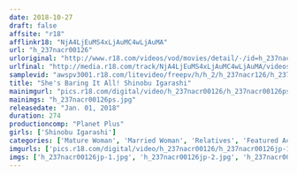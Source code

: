 ```yaml
---
date: 2018-10-27
draft: false
affsite: "r18"
afflinkr18: "NjA4LjEuMS4xLjAuMC4wLjAuMA"
url: "h_237nacr00126"
urloriginal: "http://www.r18.com/videos/vod/movies/detail/-/id=h_237nacr00126"
urlfinal: "http://media.r18.com/track/NjA4LjEuMS4xLjAuMC4wLjAuMA/videos/vod/movies/detail/-/id=h_237nacr00126"
samplevid: "awspv3001.r18.com/litevideo/freepv/h/h_2/h_237nacr126/h_237nacr126_dmb_w.mp4"
title: "She's Baring It All! Shinobu Igarashi"
mainimgurl: "pics.r18.com/digital/video/h_237nacr00126/h_237nacr00126ps.jpg"
mainimgs: "h_237nacr00126ps.jpg"
releasedate: "Jan. 01, 2018"
duration: 274
productioncomp: "Planet Plus"
girls: ['Shinobu Igarashi']
categories: ['Mature Woman', 'Married Woman', 'Relatives', 'Featured Actress', 'Masturbation', 'Over 4 Hours', 'Hi-Def', 'Actress Best Compilation']
imgurls: ['pics.r18.com/digital/video/h_237nacr00126/h_237nacr00126jp-1.jpg', 'pics.r18.com/digital/video/h_237nacr00126/h_237nacr00126jp-2.jpg', 'pics.r18.com/digital/video/h_237nacr00126/h_237nacr00126jp-3.jpg', 'pics.r18.com/digital/video/h_237nacr00126/h_237nacr00126jp-4.jpg', 'pics.r18.com/digital/video/h_237nacr00126/h_237nacr00126jp-5.jpg', 'pics.r18.com/digital/video/h_237nacr00126/h_237nacr00126jp-6.jpg', 'pics.r18.com/digital/video/h_237nacr00126/h_237nacr00126jp-7.jpg', 'pics.r18.com/digital/video/h_237nacr00126/h_237nacr00126jp-8.jpg', 'pics.r18.com/digital/video/h_237nacr00126/h_237nacr00126jp-9.jpg', 'pics.r18.com/digital/video/h_237nacr00126/h_237nacr00126jp-10.jpg', 'pics.r18.com/digital/video/h_237nacr00126/h_237nacr00126jp-11.jpg', 'pics.r18.com/digital/video/h_237nacr00126/h_237nacr00126jp-12.jpg', 'pics.r18.com/digital/video/h_237nacr00126/h_237nacr00126jp-13.jpg', 'pics.r18.com/digital/video/h_237nacr00126/h_237nacr00126jp-14.jpg', 'pics.r18.com/digital/video/h_237nacr00126/h_237nacr00126jp-15.jpg', 'pics.r18.com/digital/video/h_237nacr00126/h_237nacr00126jp-16.jpg', 'pics.r18.com/digital/video/h_237nacr00126/h_237nacr00126jp-17.jpg', 'pics.r18.com/digital/video/h_237nacr00126/h_237nacr00126jp-18.jpg', 'pics.r18.com/digital/video/h_237nacr00126/h_237nacr00126jp-19.jpg', 'pics.r18.com/digital/video/h_237nacr00126/h_237nacr00126jp-20.jpg']
imgs: ['h_237nacr00126jp-1.jpg', 'h_237nacr00126jp-2.jpg', 'h_237nacr00126jp-3.jpg', 'h_237nacr00126jp-4.jpg', 'h_237nacr00126jp-5.jpg', 'h_237nacr00126jp-6.jpg', 'h_237nacr00126jp-7.jpg', 'h_237nacr00126jp-8.jpg', 'h_237nacr00126jp-9.jpg', 'h_237nacr00126jp-10.jpg', 'h_237nacr00126jp-11.jpg', 'h_237nacr00126jp-12.jpg', 'h_237nacr00126jp-13.jpg', 'h_237nacr00126jp-14.jpg', 'h_237nacr00126jp-15.jpg', 'h_237nacr00126jp-16.jpg', 'h_237nacr00126jp-17.jpg', 'h_237nacr00126jp-18.jpg', 'h_237nacr00126jp-19.jpg', 'h_237nacr00126jp-20.jpg']
---
```

